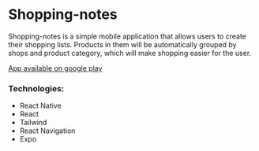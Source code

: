 # Shopping-notes
Shopping-notes is a simple mobile application that allows users to create their shopping lists. 
Products in them will be automatically grouped by shops and product category, which will make shopping easier for the user.

<a href="https://play.google.com/store/apps/details?id=com.shopping.notes">App available on google play</a>

<h3>Technologies:</h3>
<ul>
  <li>React Native</li>
  <li>React</li>
  <li>Tailwind</li>
  <li>React Navigation</li>
  <li>Expo</li>
</ul>

